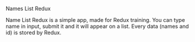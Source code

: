 Names List Redux

Name List Redux is a simple app, made for Redux training.
You can type name in input, submit it and it will appear on a list.
Every data (names and id) is stored by Redux.
